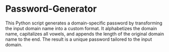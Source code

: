 # Password-Generator

This Python script generates a domain-specific password by transforming the input domain name into a custom format. It alphabetizes the domain name, capitalizes all vowels, and appends the length of the original domain name to the end. The result is a unique password tailored to the input domain.
